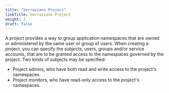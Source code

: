 ```yaml
---
title: "Verrazzano Project"
linkTitle: Verrazzano Project
weight: 1
draft: false
---
```


A _project_ provides a way to group application namespaces that are owned or administered by the same user or
group of users. When creating a project, you can specify the _subjects,_ users, groups and/or service accounts, that are
to be granted access to the namespaces governed by the project. Two kinds of subjects may be specified:
- Project admins, who have both read and write access to the project's namespaces.
- Project monitors, who have read-only access to the project's namespaces.
